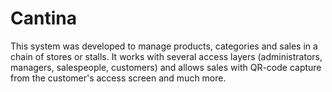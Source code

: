 # Cantina
This system was developed to manage products, categories and sales in a chain of stores or stalls. It works with several access layers (administrators, managers, salespeople, customers) and allows sales with QR-code capture from the customer's access screen and much more.
